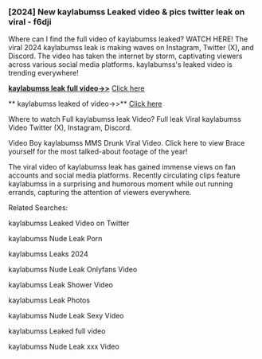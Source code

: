 ### [2024] New  kaylabumss Leaked video & pics twitter leak on viral - f6dji
Where can I find the full video of  kaylabumss leaked? WATCH HERE! The viral 2024  kaylabumss leak is making waves on Instagram, Twitter (X), and Discord. The video has taken the internet by storm, captivating viewers across various social media platforms.  kaylabumss's leaked video is trending everywhere!


**[ kaylabumss leak full video->>](http://wildbook.top/wildbook8git)** [Click here](http://wildbook.top/wildbook8git)

** kaylabumss leaked of video->>** [Click here](http://wildbook.top/wildbook8git)


Where to watch Full  kaylabumss leak Video? Full leak Viral  kaylabumss Video Twitter (X), Instagram, Discord.

Video Boy  kaylabumss MMS Drunk Viral Video. Click here to view Brace yourself for the most talked-about footage of the year!

The viral video of  kaylabumss leak has gained immense views on fan accounts and social media platforms. Recently circulating clips feature  kaylabumss in a surprising and humorous moment while out running errands, capturing the attention of viewers everywhere.


Related Searches:

 kaylabumss Leaked Video on Twitter

 kaylabumss Nude Leak Porn

 kaylabumss Leaks 2024

 kaylabumss Nude Leak Onlyfans Video

 kaylabumss Leak Shower Video

 kaylabumss Leak Photos

 kaylabumss Nude Leak Sexy Video

 kaylabumss Leaked full video

 kaylabumss Nude Leak xxx Video

